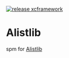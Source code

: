 [![release xcframework](https://github.com/InchStudio/Alistlib/actions/workflows/Release.yml/badge.svg)](https://github.com/InchStudio/Alistlib/actions/workflows/Release.yml)

# Alistlib
spm for [Alistlib](https://github.com/gendago/alist-ios)
